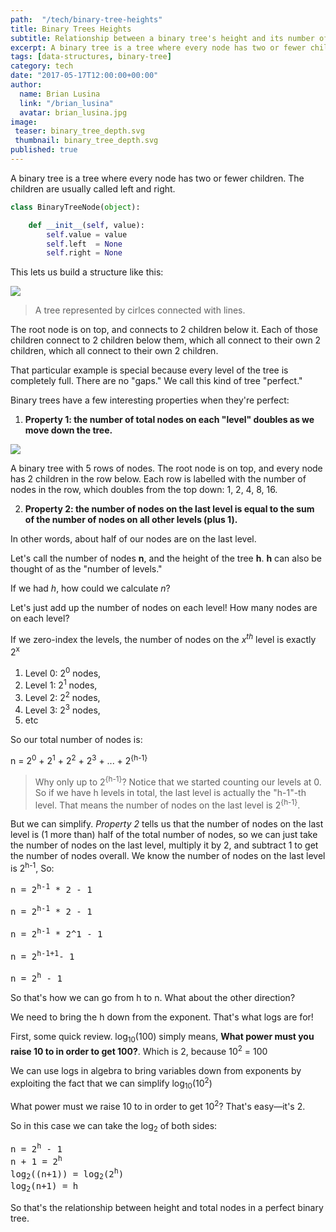 ```yaml
---
path:  "/tech/binary-tree-heights"
title: Binary Trees Heights
subtitle: Relationship between a binary tree's height and its number of nodes
excerpt: A binary tree is a tree where every node has two or fewer children. The children are usually called left and right.
tags: [data-structures, binary-tree]
category: tech
date: "2017-05-17T12:00:00+00:00"
author:
  name: Brian Lusina
  link: "/brian_lusina"
  avatar: brian_lusina.jpg
image:
 teaser: binary_tree_depth.svg
 thumbnail: binary_tree_depth.svg
published: true
---
```


A binary tree is a tree where every node has two or fewer children. The children are usually called left and right.

```python
class BinaryTreeNode(object):

    def __init__(self, value):
        self.value = value
        self.left  = None
        self.right = None
```

This lets us build a structure like this:

![](https://www.interviewcake.com/images/svgs/binary_tree__depth_5.svg?bust=145)

> A tree represented by cirlces connected with lines.

The root node is on top, and connects to 2 children below it. Each of those children connect to 2 children below them, which all connect to their own 2 children, which all connect to their own 2 children.

That particular example is special because every level of the tree is completely full. There are no "gaps." We call this kind of tree "perfect."

Binary trees have a few interesting properties when they're perfect:

1.  **Property 1: the number of total nodes on each "level" doubles as we move down the tree.**

![](https://www.interviewcake.com/images/svgs/binary_tree__depth_5_with_number_of_nodes_labelled.svg?bust=145)

A binary tree with 5 rows of nodes. The root node is on top, and every node has 2 children in the row below. Each row is labelled with the number of nodes in the row, which doubles from the top down: 1, 2, 4, 8, 16.

2.  **Property 2: the number of nodes on the last level is equal to the sum of the number of nodes on all other levels (plus 1).**

In other words, about half of our nodes are on the last level.

Let's call the number of nodes **n**, and the height of the tree **h**. **h** can also be thought of as the "number of levels."

If we had _h_, how could we calculate _n_?

Let's just add up the number of nodes on each level! How many nodes are on each level?

If we zero-index the levels, the number of nodes on the _x<sup>th</sup>_ level is exactly 2<sup>x</sup>

1.  Level 0: 2<sup>0</sup> nodes,
2.  Level 1: 2<sup>1</sup> nodes,
3.  Level 2: 2<sup>2</sup> nodes,
4.  Level 3: 2<sup>3</sup> nodes,
5.  etc

So our total number of nodes is:

n = 2<sup>0</sup> + 2<sup>1</sup> + 2<sup>2</sup> + 2<sup>3</sup> + ... + 2<sup>{h-1}</sup>

> Why only up to 2<sup>{h-1}</sup>? Notice that we started counting our levels at 0. So if we have h levels in total, the last level is actually the "h-1"-th level. That means the number of nodes on the last level is 2<sup>{h-1}</sup>.

But we can simplify. _Property 2_ tells us that the number of nodes on the last level is (1 more than) half of the total number of nodes, so we can just take the number of nodes on the last level, multiply it by 2, and subtract 1 to get the number of nodes overall. We know the number of nodes on the last level is 2<sup>h-1</sup>, So:

<pre>
n = 2<sup>h-1</sup> * 2 - 1

n = 2<sup>h-1</sup> * 2 - 1

n = 2<sup>h-1</sup> * 2^1 - 1

n = 2<sup>h-1+1</sup>- 1

n = 2<sup>h</sup> - 1
</pre>

So that's how we can go from h to n. What about the other direction?

We need to bring the h down from the exponent. That's what logs are for!

First, some quick review. log<sub>10</sub>(100) simply means, **What power must you raise 10 to in order to get 100?**. Which is 2, because 10<sup>2</sup> = 100

We can use logs in algebra to bring variables down from exponents by exploiting the fact that we can simplify log<sub>10</sub>(10<sup>2</sup>)

What power must we raise 10 to in order to get 10<sup>2</sup>? That's easy—it's 2.

So in this case we can take the log<sub>2</sub> of both sides:

<pre>
n = 2<sup>h</sup> - 1
n + 1 = 2<sup>h</sup>
log<sub>2</sub>((n+1)) = log<sub>2</sub>(2<sup>h</sup>)
log<sub>2</sub>(n+1) = h
</pre>

So that's the relationship between height and total nodes in a perfect binary tree.
